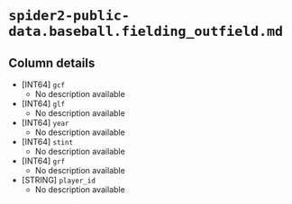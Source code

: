 # `spider2-public-data.baseball.fielding_outfield.md`

## Column details

* [INT64]    `gcf`
  - No description available
* [INT64]    `glf`
  - No description available
* [INT64]    `year`
  - No description available
* [INT64]    `stint`
  - No description available
* [INT64]    `grf`
  - No description available
* [STRING]    `player_id`
  - No description available

